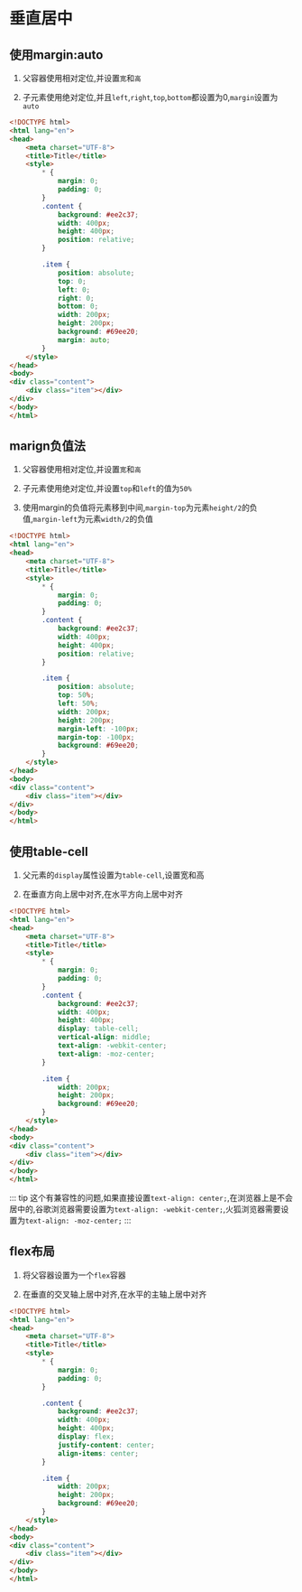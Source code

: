 # 垂直居中

## 使用margin:auto

1. 父容器使用相对定位,并设置`宽`和`高`

2. 子元素使用绝对定位,并且`left`,`right`,`top`,`bottom`都设置为0,`margin`设置为`auto`

```html
<!DOCTYPE html>
<html lang="en">
<head>
    <meta charset="UTF-8">
    <title>Title</title>
    <style>
        * {
            margin: 0;
            padding: 0;
        }
        .content {
            background: #ee2c37;
            width: 400px;
            height: 400px;
            position: relative;
        }

        .item {
            position: absolute;
            top: 0;
            left: 0;
            right: 0;
            bottom: 0;
            width: 200px;
            height: 200px;
            background: #69ee20;
            margin: auto;
        }
    </style>
</head>
<body>
<div class="content">
    <div class="item"></div>
</div>
</body>
</html>
```

## marign负值法

1. 父容器使用相对定位,并设置`宽`和`高`

2. 子元素使用绝对定位,并设置`top`和`left`的值为`50%`

3. 使用margin的负值将元素移到中间,`margin-top`为元素`height/2`的负值,`margin-left`为元素`width/2`的负值

```html
<!DOCTYPE html>
<html lang="en">
<head>
    <meta charset="UTF-8">
    <title>Title</title>
    <style>
        * {
            margin: 0;
            padding: 0;
        }
        .content {
            background: #ee2c37;
            width: 400px;
            height: 400px;
            position: relative;
        }

        .item {
            position: absolute;
            top: 50%;
            left: 50%;
            width: 200px;
            height: 200px;
            margin-left: -100px;
            margin-top: -100px;
            background: #69ee20;
        }
    </style>
</head>
<body>
<div class="content">
    <div class="item"></div>
</div>
</body>
</html>
```

## 使用table-cell

1. 父元素的`display`属性设置为`table-cell`,设置宽和高

2. 在垂直方向上居中对齐,在水平方向上居中对齐

```html
<!DOCTYPE html>
<html lang="en">
<head>
    <meta charset="UTF-8">
    <title>Title</title>
    <style>
        * {
            margin: 0;
            padding: 0;
        }
        .content {
            background: #ee2c37;
            width: 400px;
            height: 400px;
            display: table-cell;
            vertical-align: middle;
            text-align: -webkit-center;
            text-align: -moz-center;
        }

        .item {
            width: 200px;
            height: 200px;
            background: #69ee20;
        }
    </style>
</head>
<body>
<div class="content">
    <div class="item"></div>
</div>
</body>
</html>

```

::: tip
这个有兼容性的问题,如果直接设置`text-align: center;`,在浏览器上是不会居中的,谷歌浏览器需要设置为`text-align: -webkit-center;`,火狐浏览器需要设置为`text-align: -moz-center;`
:::

## flex布局

1. 将父容器设置为一个`flex`容器

2. 在垂直的交叉轴上居中对齐,在水平的主轴上居中对齐

```html
<!DOCTYPE html>
<html lang="en">
<head>
    <meta charset="UTF-8">
    <title>Title</title>
    <style>
        * {
            margin: 0;
            padding: 0;
        }

        .content {
            background: #ee2c37;
            width: 400px;
            height: 400px;
            display: flex;
            justify-content: center;
            align-items: center;
        }

        .item {
            width: 200px;
            height: 200px;
            background: #69ee20;
        }
    </style>
</head>
<body>
<div class="content">
    <div class="item"></div>
</div>
</body>
</html>
```
